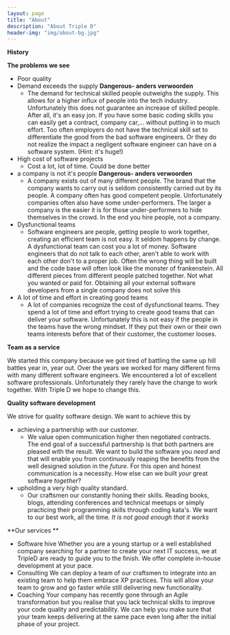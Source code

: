 ```yaml
---
layout: page
title: "About"
description: "About Triple D"
header-img: "img/about-bg.jpg"
---
```

**History**

**The problems we see**

+ Poor quality
+ Demand exceeds the supply **Dangerous- anders verwoorden**
    + The demand for technical skilled people outweighs the supply. This allows for a higher influx of people into the tech industry. Unfortunately this does not guarantee an increase of skilled people. After all, it's an easy jon. If you have some basic coding skills you can easily get a contract, company car,... without putting in to much effort. Too often employers do not have the technical skill set to differentiate the good from the bad software engineers. Or they do not realize the impact a negligent software engineer can have on a software system. (Hint: it's huge!)
+ High cost of software projects
    + Cost a lot, lot of time. Could be done better
+ a company is not it's people **Dangerous- anders verwoorden**
    + A company exists out of many different people. The brand that the company wants to carry out is seldom consistently carried out by its people.  A company often has good competent people. Unfortunately companies often also have some under-performers. The larger a company is the easier it is for those under-performers to hide themselves in the crowd. In the end you hire people, not a company.
+ Dysfunctional teams
    + Software engineers are people, getting people to work together, creating an efficient team is not easy. It seldom happens by change. A dysfunctional team can cost you a lot of money. Software engineers that do not talk to each other, aren't able to work with each other don't to a proper job. Often the wrong thing will be built and the code base will often look like the monster of frankenstein. All different pieces from different people patched together. Not what you wanted or paid for. Obtaining all your external software developers from a single company does not solve this
+ A lot of time and effort in creating good teams
    + A lot of companies recognize the cost of dysfunctional teams. They spend a lot of time and effort trying to create good teams that can deliver your software. Unfortunately this is not easy if the people in the teams have the wrong mindset. If they put their own or their own teams interests before that of their customer, the customer looses. 



**Team as a service**

We started this company because we got tired of battling the same up hill battles year in, year out. Over the years we worked for many different firms with many different software engineers. We encountered a lot of excellent software professionals. Unfortunately they rarely have the change to work together. With Triple D we hope to change this.



**Quality software development**

We strive for quality software design. We want to achieve this by

+ achieving a partnership with our customer.
    + We value open communication higher then negotiated contracts. The end goal of a successful partnership is that both partners are pleased with the result. We want to build the software you *need* and that will enable you from continuously reaping the benefits from the well designed solution in the *future*. For this open and honest communication is a necessity. How else can we built *your* great software *together*?
+ upholding a very high quality standard. 
    + Our craftsmen our constantly honing their skills. Reading books, blogs, attending conferences and technical meetups or simply practicing their programming skills through coding kata's.  We want to our best work, all the time. *It is not good enough that it works* 
 

**Our services **
+ Software hive
Whether you are a young startup or a well established company searching for a partner to create your next IT success, we at TripleD are ready to guide you to the finish. We offer complete in-house development at your pace.
+ Consulting
We can deploy a team of our craftsmen to integrate into an existing team to help them embrace XP practices. This will allow your team to grow and go faster while still delivering new functionality.
+ Coaching
Your company has recently gone through an Agile transformation but you realise that you lack technical skills to improve your code quality and predictability. We can help you make sure that your team keeps delivering at the same pace even long after the initial phase of your project.



